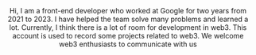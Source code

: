 
<div align="center">
Hi, I am a front-end developer who worked at Google for two years from 2021 to 2023. I have helped the team solve many problems and learned a lot. Currently, I think there is a lot of room for development in web3. This account is used to record some projects related to web3. We welcome web3 enthusiasts to communicate with us
</div>
